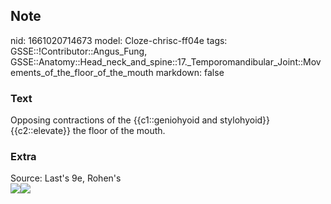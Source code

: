 ## Note
nid: 1661020714673
model: Cloze-chrisc-ff04e
tags: GSSE::!Contributor::Angus_Fung, GSSE::Anatomy::Head_neck_and_spine::17._Temporomandibular_Joint::Movements_of_the_floor_of_the_mouth
markdown: false

### Text
Opposing contractions of the {{c1::geniohyoid and stylohyoid}} {{c2::elevate}} the floor of the mouth.

### Extra
<div>
  Source: Last's 9e, Rohen's
</div>
<div>
  <div>
    <div>
      <div><img src= 
      "paste-3553ff6d71d512aef0d25b6db9724f4c8c2c0018.jpg"><img src="paste-18b55dada561144d22bc678bfa382366f38559a4.jpg"></div>
    </div>
  </div>
</div>
